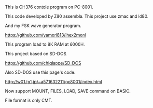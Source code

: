 This is CH376 contole program on PC-8001.

This code developed by Z80 assembla. This project use zmac and ld80.

And my FSK wave generator program.

https://github.com/yamori813/ihex2monl

This program load to 8K RAM at 6000H.

This project based on SD-DOS.

https://github.com/chiqlappe/SD-DOS

Also SD-DOS use this page's code.

http://w01.tp1.jp/~a571632211/pc8001/index.html

Now support MOUNT, FILES, LOAD, SAVE command on BASIC.

File format is only CMT.

